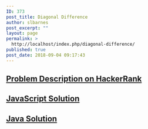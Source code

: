 ```yaml
---
ID: 373
post_title: Diagonal Difference
author: slbarnes
post_excerpt: ""
layout: page
permalink: >
  http://localhost/index.php/diagonal-difference/
published: true
post_date: 2018-09-04 09:17:43
---
```

## <a href="https://www.hackerrank.com/challenges/diagonal-difference" target="_blank" rel="noopener">Problem Description on HackerRank</a>

## [JavaScript Solution][1]

## [Java Solution][2]

 [1]: /index.php/diagonal-difference/diagonal-difference-javascript
 [2]: /index.php/diagonal-difference/diagonal-difference-java